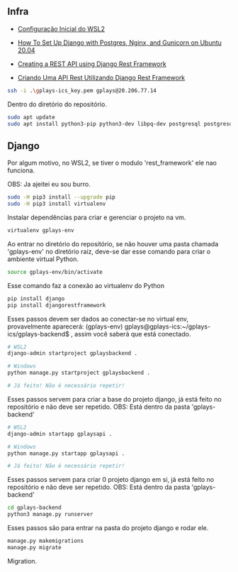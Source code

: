 ## Infra

* [Configuração Inicial do WSL2](https://fonti95.notion.site/Trabalho-linux-77bb89d5f7a342339e9818dc973275cd)

* [How To Set Up Django with Postgres, Nginx, and Gunicorn on Ubuntu 20.04](https://www.digitalocean.com/community/tutorials/how-to-set-up-django-with-postgres-nginx-and-gunicorn-on-ubuntu-20-04)

* [Creating a REST API using Django Rest Framework](https://www.ginkgobioworks.com/2021/02/04/creating-a-rest-api-using-django-rest-framework/)

* [Criando Uma API Rest Utilizando Django Rest Framework](https://medium.com/@marcosrabaioli/criando-uma-api-rest-utilizando-django-rest-framework-parte-1-55ac3e394fa)

```zsh
ssh -i .\gplays-ics_key.pem gplays@20.206.77.14
```
Dentro do diretório do repositório.
```zsh
sudo apt update
sudo apt install python3-pip python3-dev libpq-dev postgresql postgresql-contrib nginx curl
```
## Django

Por algum motivo, no WSL2, se tiver o modulo 'rest_framework' ele nao funciona.

OBS: Ja ajeitei eu sou burro.

```zsh
sudo -H pip3 install --upgrade pip
sudo -H pip3 install virtualenv
```
Instalar dependências para criar e gerenciar o projeto na vm.

```zsh
virtualenv gplays-env
```
Ao entrar no diretório do repositório, se não houver uma pasta chamada 'gplays-env' no diretório raiz, deve-se dar esse comando para criar o ambiente virtual Python.

```zsh
source gplays-env/bin/activate
```
Esse comando faz a conexão ao virtualenv do Python

```zsh
pip install django 
pip install djangorestframework
```
Esses passos devem ser dados ao conectar-se no virtual env, provavelmente aparecerá: (gplays-env) gplays@gplays-ics:~/gplays-ics/gplays-backend$ , assim você saberá que está conectado.

```zsh
# WSL2
django-admin startproject gplaysbackend .

# Windows
python manage.py startproject gplaysbackend .

# Já feito! Não é necessário repetir!
```
Esses passos servem para criar a base do projeto django, já está feito no repositório e não deve ser repetido.
OBS: Está dentro da pasta 'gplays-backend'

```zsh
# WSL2
django-admin startapp gplaysapi .

# Windows
python manage.py startapp gplaysapi .

# Já feito! Não é necessário repetir!
```
Esses passos servem para criar 0 projeto django em si, já está feito no repositório e não deve ser repetido.
OBS: Está dentro da pasta 'gplays-backend'

```zsh
cd gplays-backend
python3 manage.py runserver
```
Esses passos são para entrar na pasta do projeto django e rodar ele.

```zsh
manage.py makemigrations
manage.py migrate
```
Migration.